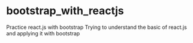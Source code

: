 # bootstrap_with_reactjs
Practice react.js with bootstrap
Trying to understand the basic of react.js and applying it with bootstrap
